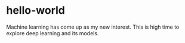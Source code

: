 # hello-world
Machine learning has come up as my new interest. This is high time 
to explore deep learning and its models.
